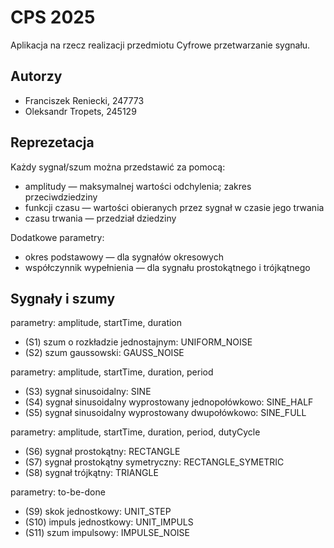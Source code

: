# CPS 2025
Aplikacja na rzecz realizacji przedmiotu Cyfrowe przetwarzanie sygnału.

## Autorzy

- Franciszek Reniecki, 247773
- Oleksandr Tropets, 245129

## Reprezetacja
Każdy sygnał/szum można przedstawić za pomocą:
- amplitudy — maksymalnej wartości odchylenia; zakres przeciwdziedziny
- funkcji czasu — wartości obieranych przez sygnał w czasie jego trwania 
- czasu trwania — przedział dziedziny

Dodatkowe parametry:
- okres podstawowy — dla sygnałów okresowych
- współczynnik wypełnienia — dla sygnału prostokątnego i trójkątnego 

## Sygnały i szumy
parametry: amplitude, startTime, duration 
- (S1) szum o rozkładzie jednostajnym: UNIFORM_NOISE
- (S2) szum gaussowski: GAUSS_NOISE

parametry: amplitude, startTime, duration, period
- (S3) sygnał sinusoidalny: SINE
- (S4) sygnał sinusoidalny wyprostowany jednopołówkowo: SINE_HALF
- (S5) sygnał sinusoidalny wyprostowany dwupołówkowo: SINE_FULL

parametry: amplitude, startTime, duration, period, dutyCycle 
- (S6) sygnał prostokątny: RECTANGLE
- (S7) sygnał prostokątny symetryczny: RECTANGLE_SYMETRIC  
- (S8) sygnał trójkątny: TRIANGLE

parametry: to-be-done
- (S9) skok jednostkowy: UNIT_STEP
- (S10) impuls jednostkowy: UNIT_IMPULS
- (S11) szum impulsowy: IMPULSE_NOISE

